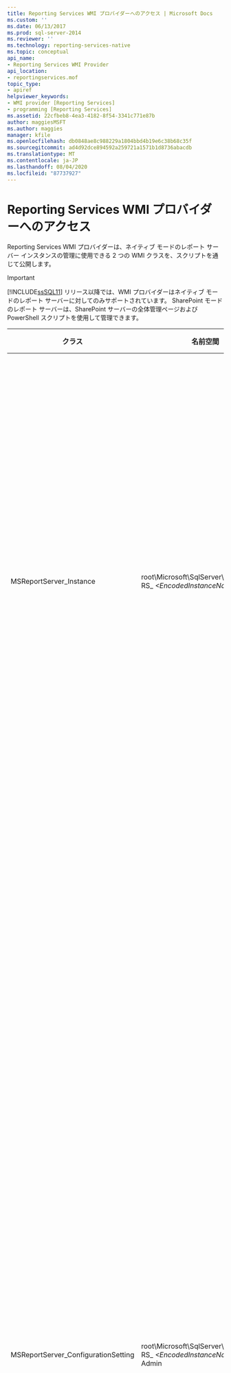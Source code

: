 ```yaml
---
title: Reporting Services WMI プロバイダーへのアクセス | Microsoft Docs
ms.custom: ''
ms.date: 06/13/2017
ms.prod: sql-server-2014
ms.reviewer: ''
ms.technology: reporting-services-native
ms.topic: conceptual
api_name:
- Reporting Services WMI Provider
api_location:
- reportingservices.mof
topic_type:
- apiref
helpviewer_keywords:
- WMI provider [Reporting Services]
- programming [Reporting Services]
ms.assetid: 22cfbeb8-4ea3-4182-8f54-3341c771e87b
author: maggiesMSFT
ms.author: maggies
manager: kfile
ms.openlocfilehash: db0848ae8c988229a1804bbd4b19e6c38b68c35f
ms.sourcegitcommit: ad4d92dce894592a259721a1571b1d8736abacdb
ms.translationtype: MT
ms.contentlocale: ja-JP
ms.lasthandoff: 08/04/2020
ms.locfileid: "87737927"
---
```

# <a name="access-the-reporting-services-wmi-provider"></a>Reporting Services WMI プロバイダーへのアクセス
  Reporting Services WMI プロバイダーは、ネイティブ モードのレポート サーバー インスタンスの管理に使用できる 2 つの WMI クラスを、スクリプトを通じて公開します。  
  
> [!IMPORTANT]  
>  [!INCLUDE[ssSQL11](../../includes/sssql11-md.md)] リリース以降では、WMI プロバイダーはネイティブ モードのレポート サーバーに対してのみサポートされています。 SharePoint モードのレポート サーバーは、SharePoint サーバーの全体管理ページおよび PowerShell スクリプトを使用して管理できます。  
  
|クラス|名前空間|説明|  
|-----------|---------------|-----------------|  
|MSReportServer_Instance|root\Microsoft\SqlServer\ReportServer\ RS_ *\<EncodedInstanceName>* \ v11|インストールされているレポート サーバーに接続するための基本情報をクライアントに提供します。|  
|MSReportServer_ConfigurationSetting|root\Microsoft\SqlServer\ReportServer\ RS_ *\<EncodedInstanceName>* \ V11\ Admin|レポート サーバー インスタンスのインストール パラメーターとランタイム パラメーターを表します。 これらのパラメーターはレポート サーバーの構成ファイルに格納されています。<br /><br /> **\*\* 重要 \*\*** このクラスは管理者権限でのみアクセス可能です。|  
  
 上記のクラスの各インスタンスは、レポート サーバー インスタンスごとに作成されます。 レポート サーバーによって公開されている WMI オブジェクト (.NET Framework 自体によって公開されている WMI プログラミング インターフェイスを含む) へは、Microsoft またはサード パーティの任意のツールを使用してアクセスできます。 このトピックでは、PowerShell コマンド [Get-WmiObject](https://technet.microsoft.com/library/dd315295.aspx)を使用した、WMI クラスのインスタンスに対するアクセス方法と使用方法について説明します。  
  
## <a name="determine-the-instance-name-in-the-namespace-string"></a>名前空間文字列内のインスタンス名の確認  
 Reporting Services WMI クラスの名前空間パスに含まれるインスタンス名は、名前付き Reporting Services インスタンスのインストール時に指定したインスタンス名のエンコードです。 つまり、インスタンス名に含まれる特殊文字はエンコードされます。 たとえば、アンダースコア (_) は "_5f" としてエンコードされるので、"My_Instance" のインスタンス名は WMI 名前空間パス内では "My_5fInstance" としてエンコードされます。  
  
 使用しているレポート サーバー インスタンスについて、WMI 名前空間パス内でのエンコード後のインスタンス名の一覧を表示するには、次の PowerShell コマンドを使用します。  
  
```powershell
Get-WmiObject -Namespace root\Microsoft\SqlServer\ReportServer -Class __Namespace -ComputerName hostname | Select Name  
```  
  
## <a name="access-the-wmi-classes-using-powershell"></a>PowerShell を使用した WMI クラスへのアクセス  
 WMI クラスにアクセスするには、次のコマンドを実行します。  
  
```powershell
Get-WmiObject -Namespace <namespacename> -Class <classname> -ComputerName <hostname>  
```  
  
 たとえば、ホスト myrshost の既定のレポート サーバー インスタンス上で MSReportServer_ConfigurationSetting クラスにアクセスするには、次のコマンドを実行します。 このコマンドを正常に実行するには、既定のレポート サーバー インスタンスが myrshost 上にインストールされている必要があります。  
  
```powershell
Get-WmiObject -Namespace "root\Microsoft\SqlServer\ReportServer\RS_MSSQLSERER\v11\Admin" -Class MSReportServer_ConfigurationSetting -ComputerName myrshost  
```  
  
 このコマンド構文は、すべてのクラス プロパティ名と値を出力します。 既定のレポート サーバー インスタンス (RS_MSSQLSERVER) の名前空間内のクラスにアクセスしている場合でも、MSReportServer_ConfigurationSetting クラスのすべてのインスタンスが返されます。 たとえば、myrshost が、既定のレポート サーバー インスタンスと、SHAREPOINT という名前付きレポート サーバー インスタンスを使用してインストールされている場合、このコマンドは、それら両方のレポート サーバー インスタンスのプロパティ名と値を出力します。  
  
 複数のインスタンスが返される場合、特定のクラス インスタンスが返されるようにするには、-Filter パラメーターを使用して、固有の値 (InstanceName など) を持つプロパティで結果をフィルター処理します。 たとえば、既定のレポート サーバー インスタンスの WMI オブジェクトのみを返すには、次のコマンドを使用します。  
  
```powershell
Get-WmiObject -Namespace "root\Microsoft\SqlServer\ReportServer\RS_MSSQLServer\v11\Admin" -Class MSReportServer_ConfigurationSetting -ComputerName myrshost -Filter "InstanceName='MSSQLSERVER'"  
```  
  
## <a name="query-the-available-methods-and-properties"></a>使用可能なメソッドとプロパティの照会  
 特定の Reporting Services WMI クラスで使用できるメソッドとプロパティを確認するには、Get-WmiObject から Get-Member へと結果をパイプします。 次に例を示します。  
  
```powershell
Get-WmiObject -Namespace "root\Microsoft\SqlServer\ReportServer\RS_MSSQLServer\v11\Admin" -Class MSReportServer_ConfigurationSetting -ComputerName myrshost | Get-Member  
```  
  
 Reporting Services WMI クラスのプロパティとメソッドのドキュメントについては、「...」を参照してください。  
  
## <a name="use-a-wmi-method-or-property"></a>WMI のメソッドまたはプロパティの使用  
 Reporting Services クラスに対する WMI オブジェクトを用意し、使用可能なメソッドとプロパティを確認したら、それらのメソッドとプロパティを使用できます。 たとえば、SHAREPOINT という名前付きレポート サーバー インスタンスを SharePoint 統合モードで作成した場合は、次のコマンド シーケンスを使用して、SharePoint サーバーの全体管理サイトの URL を取得できます。  
  
```powershell
$rsconfig = Get-WmiObject -Namespace "root\Microsoft\SqlServer\ReportServer\RS_MSSQLServer\v11\Admin" -Class MSReportServer_ConfigurationSetting -ComputerName myrshost -Filter "InstanceName='SHAREPOINT'"  
$rsconfig.GetAdminSiteUrl()  
```  
  
## <a name="see-also"></a>参照
 [Reporting Services WMI プロバイダーライブラリリファレンス &#40;SSRS&#41;](../wmi-provider-library-reference/reporting-services-wmi-provider-library-reference-ssrs.md)   
 [RSReportServer 構成ファイル](../report-server/rsreportserver-config-configuration-file.md)  
